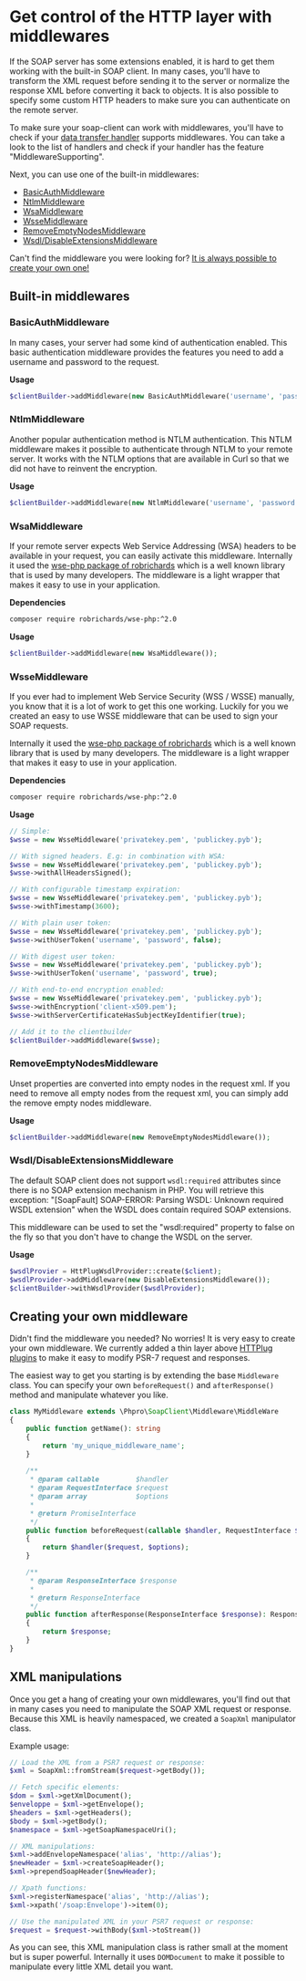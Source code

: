 # Get control of the HTTP layer with middlewares

If the SOAP server has some extensions enabled, it is hard to get them working with the built-in SOAP client.
In many cases, you'll have to transform the XML request before sending it to the server 
or normalize the response XML before converting it back to objects.
It is also possible to specify some custom HTTP headers to make sure you can authenticate on the remote server.

To make sure your soap-client can work with middlewares, 
you'll have to check if your [data transfer handler](handlers.md) supports middlewares.
You can take a look to the list of handlers and check if your handler has the feature "MiddlewareSupporting".

Next, you can use one of the built-in middlewares:

- [BasicAuthMiddleware](#basicauthmiddleware)
- [NtlmMiddleware](#ntlmmiddleware)
- [WsaMiddleware](#wsamiddleware)
- [WsseMiddleware](#wssemiddleware)
- [RemoveEmptyNodesMiddleware](#removeemptynodesmiddleware)
- [Wsdl/DisableExtensionsMiddleware](#wsdldisableextensionsmiddleware)

Can't find the middleware you were looking for?
[It is always possible to create your own one!](#creating-your-own-middleware)


## Built-in middlewares

### BasicAuthMiddleware

In many cases, your server had some kind of authentication enabled.
This basic authentication middleware provides the features you need to add a username and password to the request.

**Usage**
```php
$clientBuilder->addMiddleware(new BasicAuthMiddleware('username', 'password'));
```


### NtlmMiddleware

Another popular authentication method is NTLM authentication. 
This NTLM middleware makes it possible to authenticate through NTLM to your remote server.
It works with the NTLM options that are available in Curl so that we did not have to reinvent the encryption.

**Usage**
```php
$clientBuilder->addMiddleware(new NtlmMiddleware('username', 'password'));
```


### WsaMiddleware

If your remote server expects Web Service Addressing (WSA) headers to be available in your request,
you can easily activate this middleware.
Internally it used the [wse-php package of robrichards](https://github.com/robrichards/wse-php)
which is a well known library that is used by many developers.
The middleware is a light wrapper that makes it easy to use in your application.

**Dependencies**
```sh
composer require robrichards/wse-php:^2.0
```

**Usage**
```php
$clientBuilder->addMiddleware(new WsaMiddleware());
```


### WsseMiddleware

If you ever had to implement Web Service Security (WSS / WSSE) manually, you know that it is a lot of work to get this one working.
Luckily for you we created an easy to use WSSE middleware that can be used to sign your SOAP requests.

Internally it used the [wse-php package of robrichards](https://github.com/robrichards/wse-php)
which is a well known library that is used by many developers.
The middleware is a light wrapper that makes it easy to use in your application.

**Dependencies**
```sh
composer require robrichards/wse-php:^2.0
```

**Usage**
```php
// Simple:
$wsse = new WsseMiddleware('privatekey.pem', 'publickey.pyb');

// With signed headers. E.g: in combination with WSA:
$wsse = new WsseMiddleware('privatekey.pem', 'publickey.pyb');
$wsse->withAllHeadersSigned();

// With configurable timestamp expiration:
$wsse = new WsseMiddleware('privatekey.pem', 'publickey.pyb');
$wsse->withTimestamp(3600);

// With plain user token:
$wsse = new WsseMiddleware('privatekey.pem', 'publickey.pyb');
$wsse->withUserToken('username', 'password', false);

// With digest user token:
$wsse = new WsseMiddleware('privatekey.pem', 'publickey.pyb');
$wsse->withUserToken('username', 'password', true);

// With end-to-end encryption enabled:
$wsse = new WsseMiddleware('privatekey.pem', 'publickey.pyb');
$wsse->withEncryption('client-x509.pem');
$wsse->withServerCertificateHasSubjectKeyIdentifier(true);

// Add it to the clientbuilder
$clientBuilder->addMiddleware($wsse);
```


### RemoveEmptyNodesMiddleware

Unset properties are converted into empty nodes in the request xml.
If you need to remove all empty nodes from the request xml, you can simply add the remove empty nodes middleware.

**Usage**
```php
$clientBuilder->addMiddleware(new RemoveEmptyNodesMiddleware());
```


### Wsdl/DisableExtensionsMiddleware

The default SOAP client does not support `wsdl:required` attributes since there is no SOAP extension mechanism in PHP.
You will retrieve this exception: "[SoapFault] SOAP-ERROR: Parsing WSDL: Unknown required WSDL extension" 
when the WSDL does contain required SOAP extensions.
 
This middleware can be used to set the "wsdl:required" 
property to false on the fly so that you don't have to change the WSDL on the server.

**Usage**
```php
$wsdlProvier = HttPlugWsdlProvider::create($client);
$wsdlProvider->addMiddleware(new DisableExtensionsMiddleware());
$clientBuilder->withWsdlProvider($wsdlProvider);
```


## Creating your own middleware

Didn't find the middleware you needed? No worries! It is very easy to create your own middleware.
We currently added a thin layer above [HTTPlug plugins](http://docs.php-http.org/en/latest/plugins/index.html) 
to make it easy to modify PSR-7 request and responses.


The easiest way to get you starting is by extending the base `Middleware` class.
You can specify your own `beforeRequest()` and `afterResponse()` method and manipulate whatever you like.

```php
class MyMiddleware extends \Phpro\SoapClient\Middleware\MiddleWare
{
    public function getName(): string
    {
        return 'my_unique_middleware_name';
    }
    
    /**
     * @param callable         $handler
     * @param RequestInterface $request
     * @param array            $options
     *
     * @return PromiseInterface
     */
    public function beforeRequest(callable $handler, RequestInterface $request): Promise
    {
        return $handler($request, $options);
    }

    /**
     * @param ResponseInterface $response
     *
     * @return ResponseInterface
     */
    public function afterResponse(ResponseInterface $response): ResponseInterface
    {
        return $response;
    }
}
```

## XML manipulations

Once you get a hang of creating your own middlewares, you'll find out that in many cases you need to manipulate the SOAP XML request or response.
Because this XML is heavily namespaced, we created a `SoapXml` manipulator class.

Example usage:

```php
// Load the XML from a PSR7 request or response:
$xml = SoapXml::fromStream($request->getBody());

// Fetch specific elements:
$dom = $xml->getXmlDocument();
$enveloppe = $xml->getEnvelope();
$headers = $xml->getHeaders();
$body = $xml->getBody();
$namespace = $xml->getSoapNamespaceUri();

// XML manipulations:
$xml->addEnvelopeNamespace('alias', 'http://alias');
$newHeader = $xml->createSoapHeader();
$xml->prependSoapHeader($newHeader);

// Xpath functions:
$xml->registerNamespace('alias', 'http://alias');
$xml->xpath('/soap:Envelope')->item(0);

// Use the manipulated XML in your PSR7 request or response:
$request = $request->withBody($xml->toStream())
```

As you can see, this XML manipulation class is rather small at the moment but is super powerful.
Internally it uses `DOMDocument` to make it possible to manipulate every little XML detail you want.
